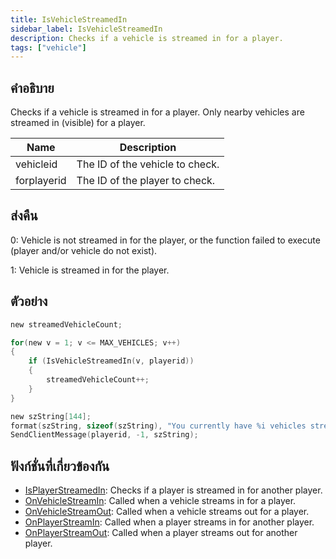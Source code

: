 ```yaml
---
title: IsVehicleStreamedIn
sidebar_label: IsVehicleStreamedIn
description: Checks if a vehicle is streamed in for a player.
tags: ["vehicle"]
---
```


## คำอธิบาย

Checks if a vehicle is streamed in for a player. Only nearby vehicles are streamed in (visible) for a player.

| Name        | Description                     |
| ----------- | ------------------------------- |
| vehicleid   | The ID of the vehicle to check. |
| forplayerid | The ID of the player to check.  |

## ส่งคืน

0: Vehicle is not streamed in for the player, or the function failed to execute (player and/or vehicle do not exist).

1: Vehicle is streamed in for the player.

## ตัวอย่าง

```c
new streamedVehicleCount;

for(new v = 1; v <= MAX_VEHICLES; v++)
{
    if (IsVehicleStreamedIn(v, playerid))
    {
        streamedVehicleCount++;
    }
}

new szString[144];
format(szString, sizeof(szString), "You currently have %i vehicles streamed in to your game.", streamedVehicleCount);
SendClientMessage(playerid, -1, szString);
```

## ฟังก์ชั่นที่เกี่ยวข้องกัน

- [IsPlayerStreamedIn](IsPlayerStreamedIn): Checks if a player is streamed in for another player.
- [OnVehicleStreamIn](../callbacks/OnVehicleStreamIn): Called when a vehicle streams in for a player.
- [OnVehicleStreamOut](../callbacks/OnVehicleStreamOut): Called when a vehicle streams out for a player.
- [OnPlayerStreamIn](../callbacks/OnPlayerStreamIn): Called when a player streams in for another player.
- [OnPlayerStreamOut](../callbacks/OnPlayerStreamOut): Called when a player streams out for another player.
